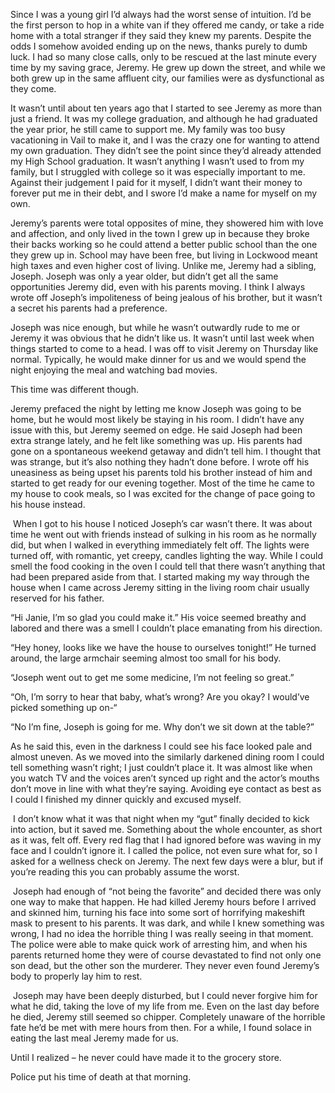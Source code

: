 Since I was a young girl I’d always had the worst sense of intuition. I’d be the first person to hop in a white van if they offered me candy, or take a ride home with a total stranger if they said they knew my parents. Despite the odds I somehow avoided ending up on the news, thanks purely to dumb luck. I had so many close calls, only to be rescued at the last minute every time by my saving grace, Jeremy.  He grew up down the street, and while we both grew up in the same affluent city, our families were as dysfunctional as they come.


​It wasn’t until about ten years ago that I started to see Jeremy as more than just a friend. It was my college graduation, and although he had graduated the year prior, he still came to support me. My family was too busy vacationing in Vail to make it, and I was the crazy one for wanting to attend my own graduation. They didn’t see the point since they’d already attended my High School graduation. It wasn’t anything I wasn’t used to from my family, but I struggled with college so it was especially important to me. Against their judgement I paid for it myself, I didn’t want their money to forever put me in their debt, and I swore I’d make a name for myself on my own.


​Jeremy’s parents were total opposites of mine, they showered him with love and affection, and only lived in the town I grew up in because they broke their backs working so he could attend a better public school than the one they grew up in. School may have been free, but living in Lockwood meant high taxes and even higher cost of living. Unlike me, Jeremy had a sibling, Joseph. Joseph was only a year older, but didn’t get all the same opportunities Jeremy did, even with his parents moving. I think I always wrote off Joseph’s impoliteness of being jealous of his brother, but it wasn’t a secret his parents had a preference.


​Joseph was nice enough, but while he wasn’t outwardly rude to me or Jeremy it was obvious that he didn’t like us. It wasn’t until last week when things started to come to a head. I was off to visit Jeremy on Thursday like normal. Typically, he would make dinner for us and we would spend the night enjoying the meal and watching bad movies. 


This time was different though. 


Jeremy prefaced the night by letting me know Joseph was going to be home, but he would most likely be staying in his room. I didn’t have any issue with this, but Jeremy seemed on edge. He said Joseph had been extra strange lately, and he felt like something was up. His parents had gone on a spontaneous weekend getaway and didn’t tell him. I thought that was strange, but it’s also nothing they hadn’t done before. I wrote off his uneasiness as being upset his parents told his brother instead of him and started to get ready for our evening together. Most of the time he came to my house to cook meals, so I was excited for the change of pace going to his house instead.


​ When I got to his house I noticed Joseph’s car wasn’t there. It was about time he went out with friends instead of sulking in his room as he normally did, but when I walked in everything immediately felt off. The lights were turned off, with romantic, yet creepy, candles lighting the way. While I could smell the food cooking in the oven I could tell that there wasn’t anything that had been prepared aside from that. I started making my way through the house when I came across Jeremy sitting in the living room chair usually reserved for his father.

​“Hi Janie, I’m so glad you could make it.”
His voice seemed breathy and labored and there was a smell I couldn’t place emanating from his direction.

“Hey honey, looks like we have the house to ourselves tonight!”
He turned around, the large armchair seeming almost too small for his body.

“Joseph went out to get me some medicine, I’m not feeling so great.”

“Oh, I’m sorry to hear that baby, what’s wrong? Are you okay? I would’ve picked something up on-“

“No I’m fine, Joseph is going for me. Why don’t we sit down at the table?”

As he said this, even in the darkness I could see his face looked pale and almost uneven. As we moved into the similarly darkened dining room I could tell something wasn’t right; I just couldn’t place it. It was almost like when you watch TV and the voices aren’t synced up right and the actor’s mouths don’t move in line with what they’re saying. Avoiding eye contact as best as I could I finished my dinner quickly and excused myself.


​ I don’t know what it was that night when my “gut” finally decided to kick into action, but it saved me. Something about the whole encounter, as short as it was, felt off. Every red flag that I had ignored before was waving in my face and I couldn’t ignore it. I called the police, not even sure what for, so I asked for a wellness check on Jeremy. The next few days were a blur, but if you’re reading this you can probably assume the worst.


​ Joseph had enough of “not being the favorite” and decided there was only one way to make that happen. He had killed Jeremy hours before I arrived and skinned him, turning his face into some sort of horrifying makeshift mask to present to his parents. It was dark, and while I knew something was wrong, I had no idea the horrible thing I was really seeing in that moment. The police were able to make quick work of arresting him, and when his parents returned home they were of course devastated to find not only one son dead, but the other son the murderer. They never even found Jeremy’s body to properly lay him to rest.


​ Joseph may have been deeply disturbed, but I could never forgive him for what he did, taking the love of my life from me. Even on the last day before he died, Jeremy still seemed so chipper. Completely unaware of the horrible fate he’d be met with mere hours from then. For a while, I found solace in eating the last meal Jeremy made for us. 
   
 Until I realized – he never could have made it to the grocery store. 

Police put his time of death at that morning.